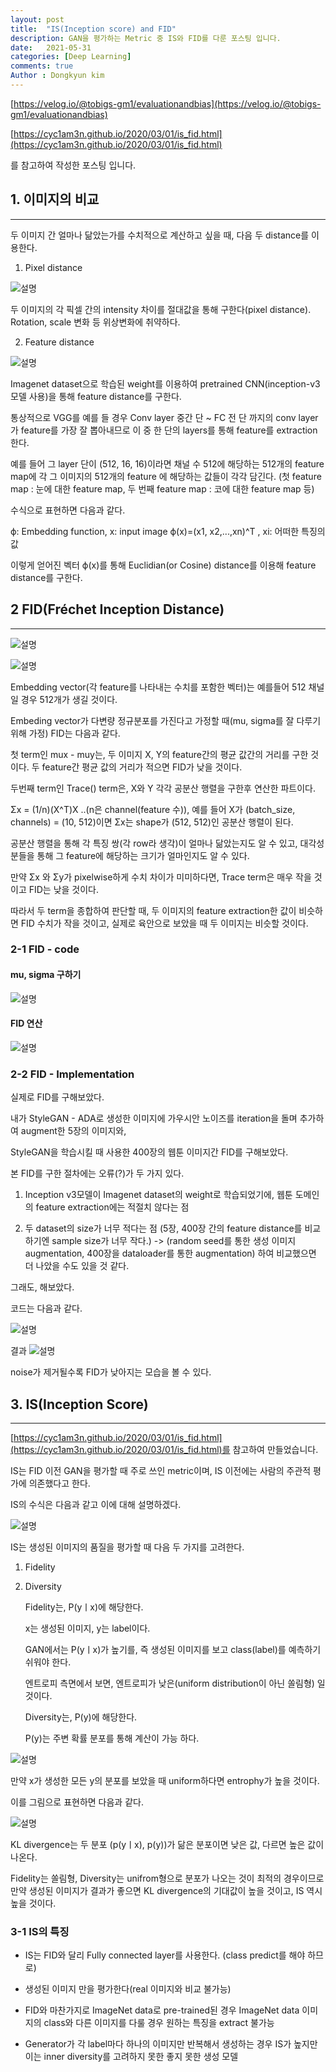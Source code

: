 ```yaml
---
layout: post
title:  "IS(Inception score) and FID" 
description: GAN을 평가하는 Metric 중 IS와 FID를 다룬 포스팅 입니다.
date:   2021-05-31
categories: [Deep Learning]
comments: true
Author : Dongkyun kim
---
```


[https://velog.io/@tobigs-gm1/evaluationandbias](https://velog.io/@tobigs-gm1/evaluationandbias)

[https://cyc1am3n.github.io/2020/03/01/is_fid.html](https://cyc1am3n.github.io/2020/03/01/is_fid.html)

를 참고하여 작성한 포스팅 입니다.


## 1. 이미지의 비교
---
두 이미지 간 얼마나 닮았는가를 수치적으로 계산하고 싶을 때, 다음 두 distance를 이용한다.

1. Pixel distance

![설명](/assets/img/Deep_learning/210531/1.PNG)

두 이미지의 각 픽셀 간의 intensity 차이를 절대값을 통해 구한다(pixel distance). Rotation, scale 변화 등 위상변화에 취약하다.  


2. Feature distance

![설명](/assets/img/Deep_learning/210531/2.PNG)

Imagenet dataset으로 학습된 weight를 이용하여 pretrained CNN(inception-v3 모델 사용)을 통해 feature distance를 구한다. 

통상적으로 VGG를 예를 들 경우 Conv layer 중간 단 ~ FC 전 단 까지의 conv layer가 feature를 가장 잘 뽑아내므로 이 중 한 단의 layers를 통해 feature를 extraction 한다.

예를 들어 그 layer 단이 (512, 16, 16)이라면 채널 수 512에 해당하는 512개의 feature map에 각 그 이미지의 512개의 feature 에 해당하는 값들이 각각 담긴다. (첫 feature map : 눈에 대한 feature map, 두 번째 feature map : 코에 대한 feature map 등)

수식으로 표현하면 다음과 같다.

ϕ: Embedding function, x: input image
ϕ(x)=(x1, x2,...,xn)^T
, xi: 어떠한 특징의 값

이렇게 얻어진 벡터 ϕ(x)를 통해 Euclidian(or Cosine) distance를 이용해 feature distance를 구한다.

## 2 FID(Fréchet Inception Distance)
---

![설명](/assets/img/Deep_learning/210531/3.PNG)

![설명](/assets/img/Deep_learning/210531/4.PNG)

Embedding vector(각 feature를 나타내는 수치를 포함한 벡터)는 예를들어 512 채널일 경우 512개가 생길 것이다.

Embeding vector가 다변량 정규분포를 가진다고 가정할 때(mu, sigma를 잘 다루기 위해 가정) FID는 다음과 같다.

첫 term인 mux - muy는, 두 이미지 X, Y의 feature간의 평균 값간의 거리를 구한 것이다.
두 feature간 평균 값의 거리가 적으면 FID가 낮을 것이다.

두번째 term인 Trace() term은, X와 Y 각각 공분산 행렬을 구한후 연산한 파트이다.

Σx = (1/n)(X^T)X ..(n은 channel(feature 수)), 예를 들어 X가 (batch_size, channels) = (10, 512)이면  Σx는 shape가 (512, 512)인 공분산 행렬이 된다.

공분산 행렬을 통해 각 특징 쌍(각 row라 생각)이 얼마나 닮았는지도 알 수 있고, 대각성분들을 통해 그 feature에 해당하는 크기가 얼마인지도 알 수 있다.

만약  Σx 와 Σy가 pixelwise하게 수치 차이가 미미하다면, Trace term은 매우 작을 것이고 FID는 낮을 것이다.

따라서 두 term을 종합하여 판단할 때, 두 이미지의 feature extraction한 값이 비슷하면 FID 수치가 작을 것이고, 실제로 육안으로 보았을 때 두 이미지는 비슷할 것이다.

### 2-1 FID - code

#### mu, sigma 구하기

![설명](/assets/img/Deep_learning/210531/6.PNG)


#### FID 연산
![설명](/assets/img/Deep_learning/210531/5.PNG)


### 2-2 FID - Implementation

실제로 FID를 구해보았다.

내가 StyleGAN - ADA로 생성한 이미지에 가우시안 노이즈를 iteration을 돌며 추가하여 augment한 5장의 이미지와,

StyleGAN을 학습시킬 때 사용한 400장의 웹툰 이미지간 FID를 구해보았다.

본 FID를 구한 절차에는 오류(?)가 두 가지 있다.

1. Inception v3모델이 Imagenet dataset의 weight로 학습되었기에, 웹툰 도메인의 feature extraction에는 적절치 않다는 점

2. 두 dataset의 size가 너무 적다는 점 (5장, 400장 간의 feature distance를 비교하기엔 sample size가 너무 작다.) -> (random seed를 통한 생성 이미지 augmentation, 400장을 dataloader를 통한 augmentation) 하여 비교했으면 더 나았을 수도 있을 것 같다.


그래도, 해보았다. 

코드는 다음과 같다.

![설명](/assets/img/Deep_learning/210531/7.PNG)


결과
![설명](/assets/img/Deep_learning/210531/FID_400.PNG)

noise가 제거될수록 FID가 낮아지는 모습을 볼 수 있다.

## 3. IS(Inception Score)
---

[https://cyc1am3n.github.io/2020/03/01/is_fid.html](https://cyc1am3n.github.io/2020/03/01/is_fid.html)를 참고하여 만들었습니다.

IS는 FID 이전 GAN을 평가할 때 주로 쓰인 metric이며, IS 이전에는 사람의 주관적 평가에 의존했다고 한다.

IS의 수식은 다음과 같고 이에 대해 설명하겠다.

![설명](/assets/img/Deep_learning/210531/8.PNG)


IS는 생성된 이미지의 품질을 평가할 때 다음 두 가지를 고려한다.

1. Fidelity

2. Diversity

    Fidelity는, P(yㅣx)에 해당한다.

    x는 생성된 이미지, y는 label이다.

    GAN에서는 P(yㅣx)가 높기를, 즉 생성된 이미지를 보고 class(label)를 예측하기 쉬워야 한다.

    엔트로피 측면에서 보면, 엔트로피가 낮은(uniform distribution이 아닌 쏠림형) 일 것이다.

    Diversity는, P(y)에 해당한다.

    P(y)는 주변 확률 분포를 통해 계산이 가능 하다.

![설명](/assets/img/Deep_learning/210531/9.PNG)

만약 x가 생성한 모든 y의 분포를 보았을 때 uniform하다면 entrophy가 높을 것이다.

이를 그림으로 표현하면 다음과 같다.


![설명](/assets/img/Deep_learning/210531/10.PNG)

KL divergence는 두 분포 (p(yㅣx), p(y))가 닮은 분포이면 낮은 값, 다르면 높은 값이 나온다.

Fidelity는 쏠림형, Diversity는 unifrom형으로 분포가 나오는 것이 최적의 경우이므로 만약 생성된 이미지가 결과가 좋으면 KL divergence의 기대값이 높을 것이고, IS 역시 높을 것이다.

### 3-1 IS의 특징
* IS는 FID와 달리 Fully connected layer를 사용한다. (class predict를 해야 하므로)

* 생성된 이미지 만을 평가한다(real 이미지와 비교 불가능)

* FID와 마찬가지로 ImageNet data로 pre-trained된 경우 ImageNet data 이미지의 class와 다른 이미지를 다룰 경우 원하는 특징을 extract 불가능

* Generator가 각 label마다 하나의 이미지만 반복해서 생성하는 경우 IS가 높지만 이는 inner diversity를 고려하지 못한 좋지 못한 생성 모델








